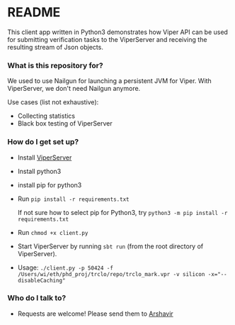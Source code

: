 # README #

This client app written in Python3 demonstrates how Viper API can be used for submitting verification tasks to the ViperServer and receiving the resulting stream of Json objects. 

### What is this repository for? ###

We used to use Nailgun for launching a persistent JVM for Viper. With ViperServer, we don't need Nailgun anymore. 

Use cases (list not exhaustive): 

* Collecting statistics 
* Black box testing of ViperServer

### How do I get set up? ###

* Install [ViperServer](https://bitbucket.org/viperproject/viperserver)
* Install python3
* install pip for python3
* Run ```pip install -r requirements.txt```

    If not sure how to select pip for Python3, try ```python3 -m pip install -r requirements.txt```
    
* Run ```chmod +x client.py```
* Start ViperServer by running ```sbt run``` (from the root directory of ViperServer). 
* Usage: ```./client.py -p 50424 -f /Users/wi/eth/phd_proj/trclo/repo/trclo_mark.vpr -v silicon -x="--disableCaching"```

### Who do I talk to? ###

* Requests are welcome! Please send them to [Arshavir](mailto:ter-gabrielyan@inf.ethz.ch)